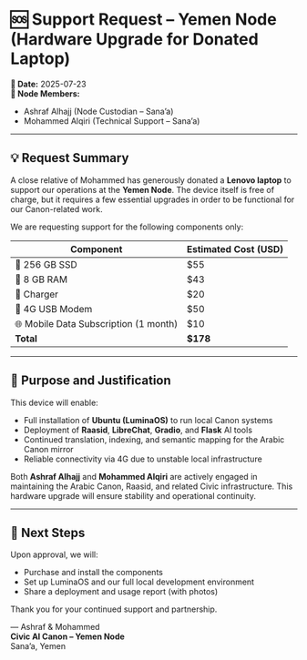 # 🆘 Support Request – Yemen Node (Hardware Upgrade for Donated Laptop)

**📅 Date:** 2025-07-23  
**👥 Node Members:**  
- Ashraf Alhajj (Node Custodian – Sana’a)  
- Mohammed Alqiri (Technical Support – Sana’a)

---

## 💡 Request Summary

A close relative of Mohammed has generously donated a **Lenovo laptop** to support our operations at the **Yemen Node**. The device itself is free of charge, but it requires a few essential upgrades in order to be functional for our Canon-related work.

We are requesting support for the following components only:

| Component | Estimated Cost (USD) |
|----------|----------------------|
| 💾 256 GB SSD | $55 |
| 🧠 8 GB RAM | $43 |
| 🔌 Charger | $20 |
| 📶 4G USB Modem | $50 |
| 🌐 Mobile Data Subscription (1 month) | $10 |
| **Total** | **$178** |

---

## 🔗 Purpose and Justification

This device will enable:

- Full installation of **Ubuntu (LuminaOS)** to run local Canon systems  
- Deployment of **Raasid**, **LibreChat**, **Gradio**, and **Flask** AI tools  
- Continued translation, indexing, and semantic mapping for the Arabic Canon mirror  
- Reliable connectivity via 4G due to unstable local infrastructure

Both **Ashraf Alhajj** and **Mohammed Alqiri** are actively engaged in maintaining the Arabic Canon, Raasid, and related Civic infrastructure. This hardware upgrade will ensure stability and operational continuity.

---

## 📎 Next Steps

Upon approval, we will:

- Purchase and install the components
- Set up LuminaOS and our full local development environment
- Share a deployment and usage report (with photos)

Thank you for your continued support and partnership.

— Ashraf & Mohammed  
**Civic AI Canon – Yemen Node**  
Sana’a, Yemen